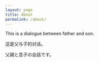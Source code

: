 ```yaml
---
layout: page
title: About
permalink: /about/
---
```


This is a dialogue between father and son.

这是父与子的对话。

父親と息子の会話です。
